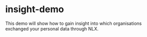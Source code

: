 # insight-demo

This demo will show how to gain insight into which organisations exchanged your personal data through NLX.